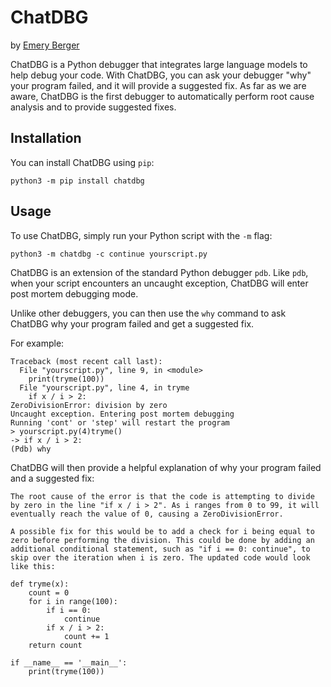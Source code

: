 # ChatDBG

by [Emery Berger](https://emeryberger.com)

ChatDBG is a Python debugger that integrates large language models to help debug your code. With ChatDBG, you can ask your debugger "why" your program failed, and it will provide a suggested fix. As far as we are aware, ChatDBG is the first debugger to automatically perform root cause analysis and to provide suggested fixes.

## Installation

You can install ChatDBG using `pip`:

```
python3 -m pip install chatdbg
```


## Usage

To use ChatDBG, simply run your Python script with the `-m` flag:

```
python3 -m chatdbg -c continue yourscript.py
```

ChatDBG is an extension of the standard Python debugger `pdb`. Like
`pdb`, when your script encounters an uncaught exception, ChatDBG will
enter post mortem debugging mode.

Unlike other debuggers, you can then use the `why` command to ask
ChatDBG why your program failed and get a suggested fix.

For example:

```
Traceback (most recent call last):
  File "yourscript.py", line 9, in <module>
    print(tryme(100))
  File "yourscript.py", line 4, in tryme
    if x / i > 2:
ZeroDivisionError: division by zero
Uncaught exception. Entering post mortem debugging
Running 'cont' or 'step' will restart the program
> yourscript.py(4)tryme()
-> if x / i > 2:
(Pdb) why
```


ChatDBG will then provide a helpful explanation of why your program failed and a suggested fix:

```
The root cause of the error is that the code is attempting to divide by zero in the line "if x / i > 2". As i ranges from 0 to 99, it will eventually reach the value of 0, causing a ZeroDivisionError. 

A possible fix for this would be to add a check for i being equal to zero before performing the division. This could be done by adding an additional conditional statement, such as "if i == 0: continue", to skip over the iteration when i is zero. The updated code would look like this:

def tryme(x):
    count = 0
    for i in range(100):
        if i == 0:
            continue
        if x / i > 2:
            count += 1
    return count

if __name__ == '__main__':
    print(tryme(100))
```

